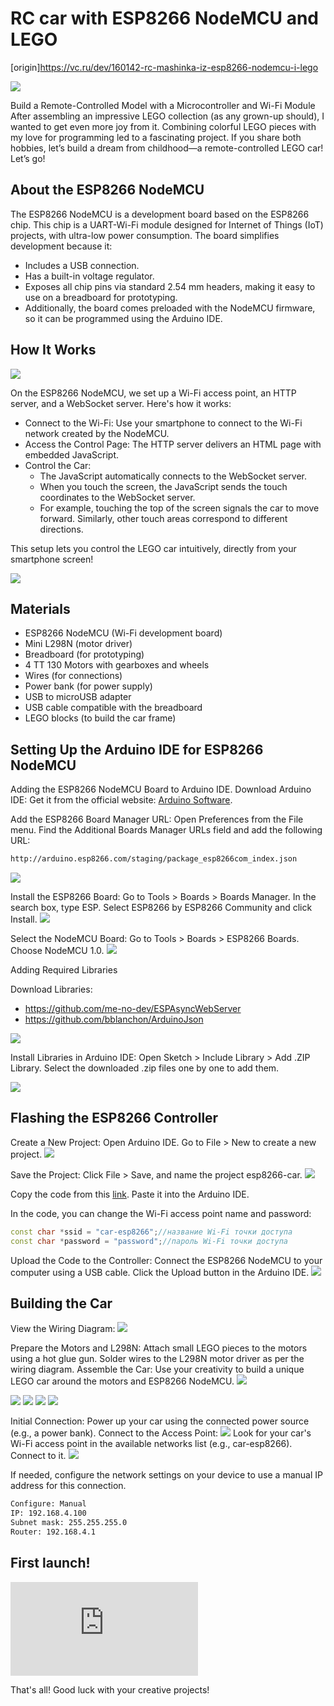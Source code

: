 # RC car with ESP8266 NodeMCU and LEGO

[origin]https://vc.ru/dev/160142-rc-mashinka-iz-esp8266-nodemcu-i-lego

![](./images/image-0.webp)

Build a Remote-Controlled Model with a Microcontroller and Wi-Fi Module
After assembling an impressive LEGO collection (as any grown-up should), I wanted to get even more joy from it. Combining colorful LEGO pieces with my love for programming led to a fascinating project. If you share both hobbies, let’s build a dream from childhood—a remote-controlled LEGO car! 
Let’s go!

## About the ESP8266 NodeMCU

The ESP8266 NodeMCU is a development board based on the ESP8266 chip. This chip is a UART-Wi-Fi module designed for Internet of Things (IoT) projects, with ultra-low power consumption. The board simplifies development because it:
* Includes a USB connection.
* Has a built-in voltage regulator.
* Exposes all chip pins via standard 2.54 mm headers, making it easy to use on a breadboard for prototyping.
* Additionally, the board comes preloaded with the NodeMCU firmware, so it can be programmed using the Arduino IDE.

## How It Works

![](./images/image-1.webp)

On the ESP8266 NodeMCU, we set up a Wi-Fi access point, an HTTP server, and a WebSocket server. 
Here's how it works:
* Connect to the Wi-Fi: Use your smartphone to connect to the Wi-Fi network created by the NodeMCU.
* Access the Control Page: The HTTP server delivers an HTML page with embedded JavaScript.
* Control the Car:
  + The JavaScript automatically connects to the WebSocket server.
  + When you touch the screen, the JavaScript sends the touch coordinates to the WebSocket server.
  + For example, touching the top of the screen signals the car to move forward. Similarly, other touch areas correspond to different directions.
  
This setup lets you control the LEGO car intuitively, directly from your smartphone screen!

![](./images/image-19.gif)

## Materials

* ESP8266 NodeMCU (Wi-Fi development board)
* Mini L298N (motor driver)
* Breadboard (for prototyping)
* 4 TT 130 Motors with gearboxes and wheels
* Wires (for connections)
* Power bank (for power supply)
* USB to microUSB adapter
* USB cable compatible with the breadboard
* LEGO blocks (to build the car frame)

## Setting Up the Arduino IDE for ESP8266 NodeMCU

Adding the ESP8266 NodeMCU Board to Arduino IDE.
Download Arduino IDE: Get it from the official website: [Arduino Software](https://www.arduino.cc/en/Main/Software).

Add the ESP8266 Board Manager URL:
Open Preferences from the File menu.
Find the Additional Boards Manager URLs field and add the following URL:
```bash
http://arduino.esp8266.com/staging/package_esp8266com_index.json
```
![](./images/image-2.webp)

Install the ESP8266 Board:
Go to Tools > Boards > Boards Manager.
In the search box, type ESP.
Select ESP8266 by ESP8266 Community and click Install.
![](./images/image-4.webp)

Select the NodeMCU Board:
Go to Tools > Boards > ESP8266 Boards.
Choose NodeMCU 1.0.
![](./images/image-5.webp)

Adding Required Libraries

Download Libraries:
* https://github.com/me-no-dev/ESPAsyncWebServer
* https://github.com/bblanchon/ArduinoJson

![](./images/image-6.webp)

Install Libraries in Arduino IDE:
Open Sketch > Include Library > Add .ZIP Library.
Select the downloaded .zip files one by one to add them.

![](./images/image-7.webp)

## Flashing the ESP8266 Controller

Create a New Project:
Open Arduino IDE.
Go to File > New to create a new project.
![](./images/image-8.webp)

Save the Project:
Click File > Save, and name the project esp8266-car.
![](./images/image-9.webp)

Copy the code from this [link](https://raw.githubusercontent.com/mrsuh/car-esp8266/master/main.ino).
Paste it into the Arduino IDE.

In the code, you can change the Wi-Fi access point name and password:
```cpp
const char *ssid = "car-esp8266";//название Wi-Fi точки доступа
const char *password = "password";//пароль Wi-Fi точки доступа
```

Upload the Code to the Controller:
Connect the ESP8266 NodeMCU to your computer using a USB cable.
Click the Upload button in the Arduino IDE.
![](./images/image-10.webp)

## Building the Car

View the Wiring Diagram:
![](./images/image-12.webp)


Prepare the Motors and L298N:
Attach small LEGO pieces to the motors using a hot glue gun.
Solder wires to the L298N motor driver as per the wiring diagram.
Assemble the Car:
Use your creativity to build a unique LEGO car around the motors and ESP8266 NodeMCU.
![](./images/image-20.gif)

![](./images/image-13.webp)
![](./images/image-14.webp)
![](./images/image-15.webp)
![](./images/image-16.webp)

Initial Connection:
Power up your car using the connected power source (e.g., a power bank).
Connect to the Access Point:
![](./images/image-17.webp)
Look for your car's Wi-Fi access point in the available networks list (e.g., car-esp8266).
Connect to it.
![](./images/image-18.webp)

If needed, configure the network settings on your device to use a manual IP address for this connection.
```bash
Configure: Manual
IP: 192.168.4.100
Subnet mask: 255.255.255.0
Router: 192.168.4.1
```

## First launch!
<iframe class="rounded" src="https://www.youtube.com/embed/eQIDCTf4-K4?si=4ObjRgaso9gTZzQT" title="YouTube video player" frameborder="0" allow="accelerometer; autoplay; clipboard-write; encrypted-media; gyroscope; picture-in-picture; web-share" referrerpolicy="strict-origin-when-cross-origin" allowfullscreen></iframe>

That's all! Good luck with your creative projects!
